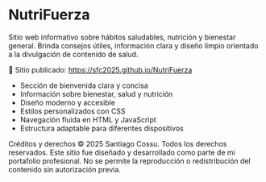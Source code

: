 # NutriFuerza
Sitio web informativo sobre hábitos saludables, nutrición y bienestar general.
Brinda consejos útiles, información clara y diseño limpio orientado a la divulgación de contenido de salud.

🔗 Sitio publicado: https://sfc2025.github.io/NutriFuerza

- Sección de bienvenida clara y concisa
- Información sobre bienestar, salud y nutrición
- Diseño moderno y accesible
- Estilos personalizados con CSS
- Navegación fluida en HTML y JavaScript
- Estructura adaptable para diferentes dispositivos

Créditos y derechos
© 2025 Santiago Cossu. Todos los derechos reservados.
Este sitio fue diseñado y desarrollado como parte de mi portafolio profesional.
No se permite la reproducción o redistribución del contenido sin autorización previa.


